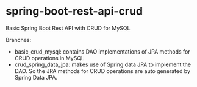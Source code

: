 # spring-boot-rest-api-crud
Basic Spring Boot Rest API with CRUD for MySQL

Branches:
- basic_crud_mysql: contains DAO implementations of JPA methods for CRUD operations in MySQL
- crud_spring_data_jpa: makes use of Spring data JPA to implement the DAO. So the JPA methods for CRUD operations are auto generated by Spring Data JPA.
